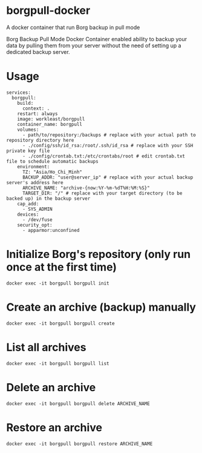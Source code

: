 # borgpull-docker
A docker container that run Borg backup in pull mode

Borg Backup Pull Mode Docker Container enabled ability to backup your data by pulling them from your server without the need of setting up a dedicated backup server.

Usage
===
```
services:
  borgpull:
    build:
      context: .
    restart: always
    image: workleast/borgpull
    container_name: borgpull
    volumes:
      - path/to/repository:/backups # replace with your actual path to repository directory here
      - ./config/ssh/id_rsa:/root/.ssh/id_rsa # replace with your SSH private key file
      - ./config/crontab.txt:/etc/crontabs/root # edit crontab.txt file to schedule automatic backups
    environment:
      TZ: "Asia/Ho_Chi_Minh"
      BACKUP_ADDR: "user@server_ip" # replace with your actual backup server's address here
      ARCHIVE_NAME: "archive-{now:%Y-%m-%dT%H:%M:%S}"
      TARGET_DIR: "/" # replace with your target directory (to be backed up) in the backup server
    cap_add:
      - SYS_ADMIN
    devices:
      - /dev/fuse
    security_opt:
      - apparmor:unconfined
```
Initialize Borg's repository (only run once at the first time)
===
```
docker exec -it borgpull borgpull init
```
Create an archive (backup) manually
===
```
docker exec -it borgpull borgpull create
```
List all archives
===
```
docker exec -it borgpull borgpull list
```
Delete an archive
===
```
docker exec -it borgpull borgpull delete ARCHIVE_NAME
```
Restore an archive
===
```
docker exec -it borgpull borgpull restore ARCHIVE_NAME
```
